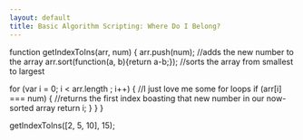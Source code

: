 ```yaml
---
layout: default
title: Basic Algorithm Scripting: Where Do I Belong?
---
```

function getIndexToIns(arr, num) {
  arr.push(num); //adds the new number to the array
  arr.sort(function(a, b){return a-b;}); //sorts the array from smallest to largest
  
  for (var i = 0; i < arr.length ; i++) { //I just love me some for loops
    if (arr[i] === num) { //returns the first index boasting that new number in our now-sorted array
       return i;
    }
  }
}

getIndexToIns([2, 5, 10], 15);
